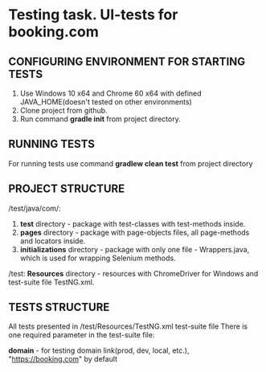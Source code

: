 # Testing task. UI-tests for booking.com

## CONFIGURING ENVIRONMENT FOR STARTING TESTS

1. Use Windows 10 x64 and Chrome 60 x64 with defined JAVA_HOME(doesn't tested on other environments)
2. Clone project from github.
3. Run command **gradle init** from project directory.

## RUNNING TESTS

For running tests use command **gradlew clean test** from project directory 

## PROJECT STRUCTURE

/test/java/com/:

1. **test** directory - package with test-classes with test-methods inside.
2. **pages** directory - package with page-objects files, all page-methods and locators inside.
3. **initializations** directory - package with only one file - Wrappers.java, which is used for wrapping Selenium methods.

/test:
**Resources** directory - resources with ChromeDriver for Windows and test-suite file TestNG.xml.

## TESTS STRUCTURE

All tests presented in /test/Resources/TestNG.xml test-suite file
There is one required parameter in the test-suite file:

**domain** - for testing domain link(prod, dev, local, etc.), "https://booking.com" by default

